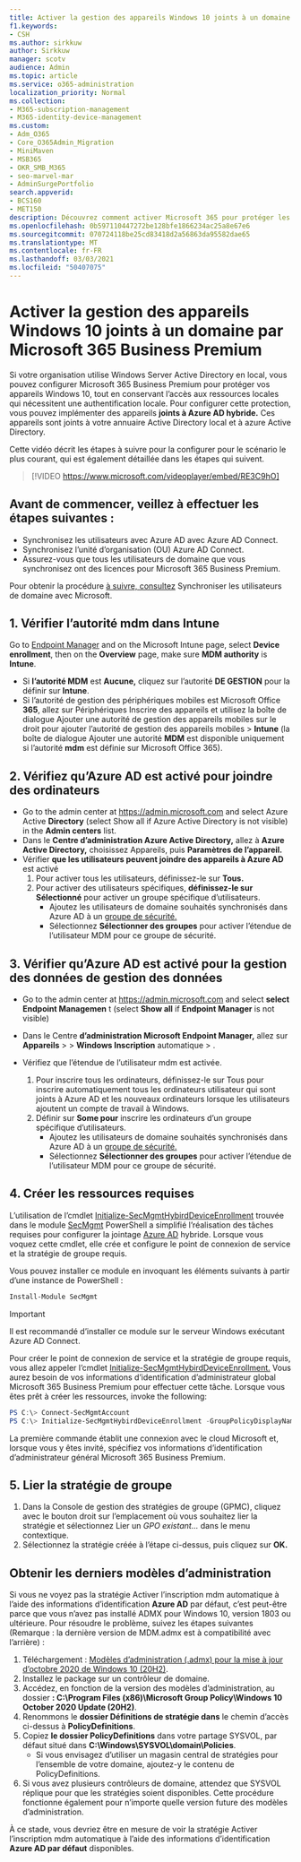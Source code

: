 ```yaml
---
title: Activer la gestion des appareils Windows 10 joints à un domaine par Microsoft 365 pour les entreprises
f1.keywords:
- CSH
ms.author: sirkkuw
author: Sirkkuw
manager: scotv
audience: Admin
ms.topic: article
ms.service: o365-administration
localization_priority: Normal
ms.collection:
- M365-subscription-management
- M365-identity-device-management
ms.custom:
- Adm_O365
- Core_O365Admin_Migration
- MiniMaven
- MSB365
- OKR_SMB_M365
- seo-marvel-mar
- AdminSurgePortfolio
search.appverid:
- BCS160
- MET150
description: Découvrez comment activer Microsoft 365 pour protéger les appareils Windows 10 locaux joints à Active Directory en quelques étapes.
ms.openlocfilehash: 0b597110447272be128bfe1866234ac25a8e67e6
ms.sourcegitcommit: 070724118be25cd83418d2a56863da95582dae65
ms.translationtype: MT
ms.contentlocale: fr-FR
ms.lasthandoff: 03/03/2021
ms.locfileid: "50407075"
---
```

# <a name="enable-domain-joined-windows-10-devices-to-be-managed-by-microsoft-365-business-premium"></a>Activer la gestion des appareils Windows 10 joints à un domaine par Microsoft 365 Business Premium

Si votre organisation utilise Windows Server Active Directory en local, vous pouvez configurer Microsoft 365 Business Premium pour protéger vos appareils Windows 10, tout en conservant l’accès aux ressources locales qui nécessitent une authentification locale.
Pour configurer cette protection, vous pouvez implémenter des appareils **joints à Azure AD hybride.** Ces appareils sont joints à votre annuaire Active Directory local et à azure Active Directory.

Cette vidéo décrit les étapes à suivre pour la configurer pour le scénario le plus courant, qui est également détaillée dans les étapes qui suivent.

> [!VIDEO https://www.microsoft.com/videoplayer/embed/RE3C9hO]
  

## <a name="before-you-get-started-make-sure-you-complete-these-steps"></a>Avant de commencer, veillez à effectuer les étapes suivantes :
- Synchronisez les utilisateurs avec Azure AD avec Azure AD Connect.
- Synchronisez l’unité d’organisation (OU) Azure AD Connect.
- Assurez-vous que tous les utilisateurs de domaine que vous synchronisez ont des licences pour Microsoft 365 Business Premium.

Pour obtenir la procédure [à suivre, consultez](manage-domain-users.md) Synchroniser les utilisateurs de domaine avec Microsoft.

## <a name="1-verify-mdm-authority-in-intune"></a>1. Vérifier l’autorité mdm dans Intune

Go to [Endpoint Manager](https://endpoint.microsoft.com/#blade/Microsoft_Intune_Enrollment/EnrollmentMenu/overview) and on the Microsoft Intune page, select **Device enrollment**, then on the **Overview** page, make sure **MDM authority** is **Intune**.

- Si **l’autorité MDM** est **Aucune,** cliquez sur l’autorité **DE GESTION** pour la définir sur **Intune**.
- Si  l’autorité de gestion des périphériques mobiles est Microsoft Office **365**, allez sur Périphériques Inscrire des appareils et utilisez la boîte de dialogue Ajouter une autorité de gestion des appareils mobiles sur le droit pour ajouter l’autorité de gestion des appareils mobiles  >   **Intune** (la boîte de dialogue Ajouter une autorité **MDM** est disponible uniquement si l’autorité **mdm** est définie sur Microsoft Office 365). 

## <a name="2-verify-azure-ad-is-enabled-for-joining-computers"></a>2. Vérifiez qu’Azure AD est activé pour joindre des ordinateurs

- Go to the admin center at <a href="https://go.microsoft.com/fwlink/p/?linkid=2024339" target="_blank">https://admin.microsoft.com</a>  and select Azure Active **Directory** (select Show all if Azure Active Directory is not visible) in the **Admin centers** list. 
- Dans le **Centre d’administration Azure Active Directory,** allez à **Azure Active Directory,** choisissez Appareils, puis **Paramètres de l’appareil.** 
- Vérifier **que les utilisateurs peuvent joindre des appareils à Azure AD** est activé 
    1. Pour activer tous les utilisateurs, définissez-le sur **Tous.**
    2. Pour activer des utilisateurs spécifiques, **définissez-le sur Sélectionné** pour activer un groupe spécifique d’utilisateurs.
        - Ajoutez les utilisateurs de domaine souhaités synchronisés dans Azure AD à un [groupe de sécurité.](../admin/create-groups/create-groups.md)
        - Sélectionnez **Sélectionner des groupes** pour activer l’étendue de l’utilisateur MDM pour ce groupe de sécurité.

## <a name="3-verify-azure-ad-is-enabled-for-mdm"></a>3. Vérifier qu’Azure AD est activé pour la gestion des données de gestion des données

- Go to the admin center at <a href="https://go.microsoft.com/fwlink/p/?linkid=2024339" target="_blank">https://admin.microsoft.com</a>  and select **select Endpoint Managemen** t (select **Show all** if **Endpoint Manager** is not visible)
- Dans le Centre **d’administration Microsoft Endpoint Manager,** allez sur **Appareils**  >    >  **Windows Inscription** automatique  >  .
- Vérifiez que l’étendue de l’utilisateur mdm est activée.

    1. Pour inscrire tous les  ordinateurs, définissez-le sur Tous pour inscrire automatiquement tous les ordinateurs utilisateur qui sont joints à Azure AD et les nouveaux ordinateurs lorsque les utilisateurs ajoutent un compte de travail à Windows.
    2. Définir sur **Some pour** inscrire les ordinateurs d’un groupe spécifique d’utilisateurs.
        -  Ajoutez les utilisateurs de domaine souhaités synchronisés dans Azure AD à un [groupe de sécurité.](../admin/create-groups/create-groups.md)
        -  Sélectionnez **Sélectionner des groupes** pour activer l’étendue de l’utilisateur MDM pour ce groupe de sécurité.

## <a name="4-create-the-required-resources"></a>4. Créer les ressources requises 

L’utilisation de l’cmdlet [Initialize-SecMgmtHybirdDeviceEnrollment](https://github.com/microsoft/secmgmt-open-powershell/blob/master/docs/help/Initialize-SecMgmtHybirdDeviceEnrollment.md) trouvée dans le module [SecMgmt](https://www.powershellgallery.com/packages/SecMgmt) PowerShell a simplifié l’réalisation des tâches requises pour configurer la jointage [Azure AD](https://docs.microsoft.com/azure/active-directory/devices/hybrid-azuread-join-managed-domains#configure-hybrid-azure-ad-join) hybride. Lorsque vous voquez cette cmdlet, elle crée et configure le point de connexion de service et la stratégie de groupe requis.

Vous pouvez installer ce module en invoquant les éléments suivants à partir d’une instance de PowerShell :

```powershell
Install-Module SecMgmt
```

> [!IMPORTANT]
> Il est recommandé d’installer ce module sur le serveur Windows exécutant Azure AD Connect.

Pour créer le point de connexion de service et la stratégie de groupe requis, vous allez appeler l’cmdlet [Initialize-SecMgmtHybirdDeviceEnrollment.](https://github.com/microsoft/secmgmt-open-powershell/blob/master/docs/help/Initialize-SecMgmtHybirdDeviceEnrollment.md) Vous aurez besoin de vos informations d’identification d’administrateur global Microsoft 365 Business Premium pour effectuer cette tâche. Lorsque vous êtes prêt à créer les ressources, invoke the following:

```powershell
PS C:\> Connect-SecMgmtAccount
PS C:\> Initialize-SecMgmtHybirdDeviceEnrollment -GroupPolicyDisplayName 'Device Management'
```

La première commande établit une connexion avec le cloud Microsoft et, lorsque vous y êtes invité, spécifiez vos informations d’identification d’administrateur général Microsoft 365 Business Premium.

## <a name="5-link-the-group-policy"></a>5. Lier la stratégie de groupe

1. Dans la Console de gestion des stratégies de groupe (GPMC), cliquez avec le bouton droit sur l’emplacement où vous souhaitez lier la stratégie et sélectionnez Lier un *GPO existant...* dans le menu contextique.
2. Sélectionnez la stratégie créée à l’étape ci-dessus, puis cliquez sur **OK.**

## <a name="get-the-latest-administrative-templates"></a>Obtenir les derniers modèles d’administration

Si vous ne voyez pas la stratégie Activer l’inscription mdm automatique à l’aide des informations d’identification **Azure AD** par défaut, c’est peut-être parce que vous n’avez pas installé ADMX pour Windows 10, version 1803 ou ultérieure. Pour résoudre le problème, suivez les étapes suivantes (Remarque : la dernière version de MDM.admx est à compatibilité avec l’arrière) :

1.  Téléchargement : [Modèles d’administration (.admx) pour la mise à jour d’octobre 2020 de Windows 10 (20H2)](https://www.microsoft.com/download/102157).
2.  Installez le package sur un contrôleur de domaine.
3.  Accédez, en fonction de la version des modèles d’administration, au dossier **: C:\Program Files (x86)\Microsoft Group Policy\Windows 10 October 2020 Update (20H2)**.
4.  Renommons le **dossier Définitions de stratégie dans** le chemin d’accès ci-dessus à **PolicyDefinitions**.
5.  Copiez **le dossier PolicyDefinitions** dans votre partage SYSVOL, par défaut situé dans **C:\Windows\SYSVOL\domain\Policies**. 
    -   Si vous envisagez d’utiliser un magasin central de stratégies pour l’ensemble de votre domaine, ajoutez-y le contenu de PolicyDefinitions.
6.  Si vous avez plusieurs contrôleurs de domaine, attendez que SYSVOL réplique pour que les stratégies soient disponibles. Cette procédure fonctionne également pour n’importe quelle version future des modèles d’administration.

À ce stade, vous devriez être en mesure de voir la stratégie Activer l’inscription mdm automatique à l’aide des informations d’identification **Azure AD par défaut** disponibles.
